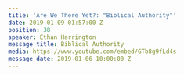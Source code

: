 ```yaml
---
title: 'Are We There Yet?: "Biblical Authority"'
date: 2019-01-09 01:57:00 Z
position: 38
speaker: Ethan Harrington
message title: Biblical Authority
media: https://www.youtube.com/embed/GTb8g9fLd4s
message_date: 2019-01-06 10:00:00 Z
---
```


